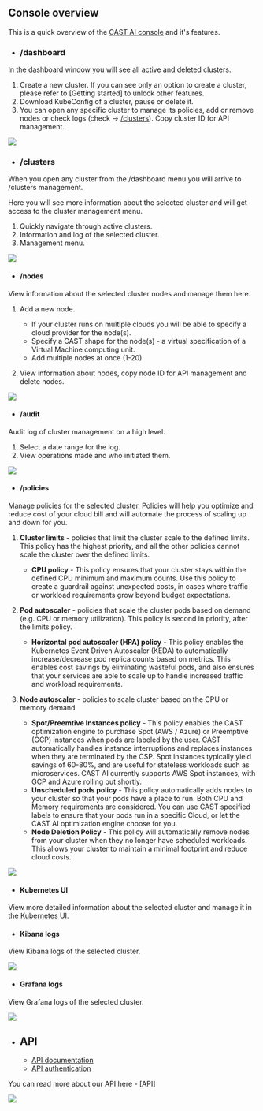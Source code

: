 ## Console overview

This is a quick overview of the [CAST AI console](https://console.cast.ai) and it's features.

- ### /dashboard

In the dashboard window you will see all active and deleted clusters.

1. Create a new cluster. If you can see only an option to create a cluster, please refer to [Getting started] to unlock other features.
2. Download KubeConfig of a cluster, pause or delete it.
3. You can open any specific cluster to manage its policies, add or remove nodes or check logs (check -> [/clusters](https://github.com/v1dm45/docs/blob/main/docs/Dashboard%20Overview/Console%20overview.md#clusters)). Copy cluster ID for API management.

![](images/dashboard.png)

- ### /clusters

When you open any cluster from the /dashboard menu you will arrive to /clusters management.

Here you will see more information about the selected cluster and will get access to the cluster management menu.

1. Quickly navigate through active clusters.
2. Information and log of the selected cluster.
3. Management menu.

![](images/clusters.png)

  - #### /nodes
  
  View information about the selected cluster nodes and manage them here.
  
  1. Add a new node.
     - If your cluster runs on multiple clouds you will be able to specify a cloud provider for the node(s).
     - Specify a CAST shape for the node(s) - a virtual specification of a Virtual Machine computing unit.
     - Add multiple nodes at once (1-20).
     
  2. View information about nodes, copy node ID for API management and delete nodes.
  
![](images/nodes.png)
  
  - #### /audit
  
  Audit log of cluster management on a high level.
  
  1. Select a date range for the log.
  2. View operations made and who initiated them.
  
![](images/auditlog.png)
  
  - #### /policies
  
  Manage policies for the selected cluster. Policies will help you optimize and reduce cost of your cloud bill and will automate the process of scaling up and down for you.
  
  1. **Cluster limits** - policies that limit the cluster scale to the defined limits. This policy has the highest priority, and all the other policies cannot scale the cluster over the defined limits.
     - **CPU policy** - This policy ensures that your cluster stays within the defined CPU minimum and maximum counts. Use this policy to create a guardrail against unexpected costs, in cases where traffic or workload requirements grow beyond budget expectations.

  2. **Pod autoscaler** - policies that scale the cluster pods based on demand (e.g. CPU or memory utilization). This policy is second in priority, after the limits policy.
     - **Horizontal pod autoscaler (HPA) policy** - This policy enables the Kubernetes Event Driven Autoscaler (KEDA) to automatically increase/decrease pod replica counts based on metrics. This enables cost savings by eliminating wasteful pods, and also ensures that your services are able to scale up to handle increased traffic and workload requirements.

  3. **Node autoscaler** - policies to scale cluster based on the CPU or memory demand
     - **Spot/Preemtive Instances policy** - This policy enables the CAST optimization engine to purchase Spot (AWS / Azure) or Preemptive (GCP) instances when pods are labeled by the user. CAST automatically handles instance interruptions and replaces instances when they are terminated by the CSP. Spot instances typically yield savings of 60-80%, and are useful for stateless workloads such as microservices. CAST AI currently supports AWS Spot instances, with GCP and Azure rolling out shortly.
     - **Unscheduled pods policy** - This policy automatically adds nodes to your cluster so that your pods have a place to run. Both CPU and Memory requirements are considered. You can use CAST specified labels to ensure that your pods run in a specific Cloud, or let the CAST AI optimization engine choose for you.
     - **Node Deletion Policy** - This policy will automatically remove nodes from your cluster when they no longer have scheduled workloads. This allows your cluster to maintain a minimal footprint and reduce cloud costs.
  
![](images/policies.png)
  
  - #### Kubernetes UI
  
  View more detailed information about the selected cluster and manage it in the [Kubernetes UI](https://kubernetes.io/docs/tasks/access-application-cluster/web-ui-dashboard/).
  
  - #### Kibana logs
  
  View Kibana logs of the selected cluster.
  
  ![](images/kibana.png)
  
  - #### Grafana logs
  
  View Grafana logs of the selected cluster.
  
  ![](images/grafana.png)
  
  
  - ## API

    - [API documentation](https://api.cast.ai/v1/spec/)
    - [API authentication](https://github.com/v1dm45/docs/new/main/docs/api#authentication)

You can read more about our API here - [API]

  ![](images/API.png)
  
